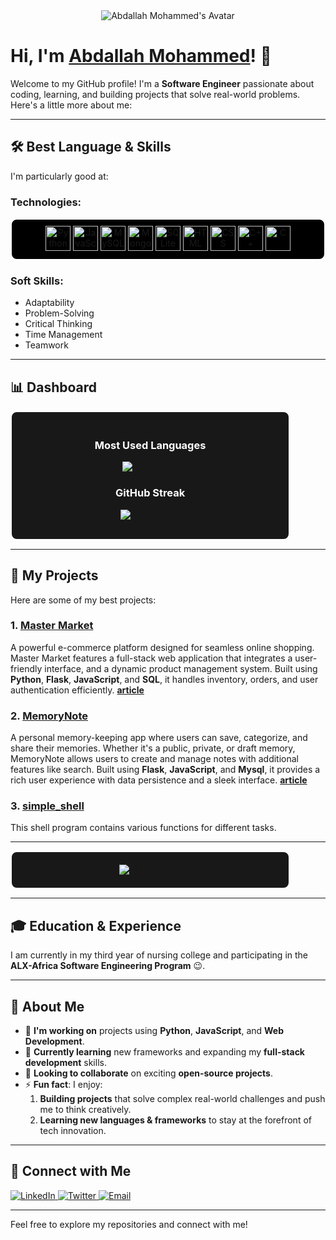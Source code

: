 <div align="center">
  <img src="https://avatars.githubusercontent.com/u/140225887?v=4" alt="Abdallah Mohammed's Avatar"/>
</div>

# Hi, I'm [**Abdallah Mohammed**](https://abdallahm19.github.io/AbdallahM19/AbdallahM19.html)! 👋

Welcome to my GitHub profile! I'm a **Software Engineer** passionate about coding, learning, and building projects that solve real-world problems. Here's a little more about me:

---

## 🛠 Best Language & Skills

I'm particularly good at:

### **Technologies:**

<p align="center" width="100%"; height="100px"; style="padding: 10px; background-color: #000000; border-radius: 10px; border: 2px solid #ffffff;">
  <img src="https://cdn.jsdelivr.net/gh/devicons/devicon/icons/python/python-original.svg" alt="Python" width="40" height="40"/>
  <img src="https://cdn.jsdelivr.net/gh/devicons/devicon/icons/javascript/javascript-original.svg" alt="JavaScript" width="40" height="40"/>
  <img src="https://cdn.jsdelivr.net/gh/devicons/devicon/icons/mysql/mysql-original-wordmark.svg" alt="MySQL" width="40" height="40"/>
  <img src="https://cdn.jsdelivr.net/gh/devicons/devicon/icons/mongodb/mongodb-original-wordmark.svg" alt="MongoDB" width="40" height="40"/>
  <img src="https://cdn.jsdelivr.net/gh/devicons/devicon/icons/sqlite/sqlite-original.svg" alt="SQLite" width="40" height="40"/>
  <img src="https://cdn.jsdelivr.net/gh/devicons/devicon/icons/html5/html5-original.svg" alt="HTML" width="40" height="40"/>
  <img src="https://cdn.jsdelivr.net/gh/devicons/devicon/icons/css3/css3-original.svg" alt="CSS" width="40" height="40"/>
  <img src="https://cdn.jsdelivr.net/gh/devicons/devicon/icons/cplusplus/cplusplus-original.svg" alt="C++" width="40" height="40"/>
  <img src="https://cdn.jsdelivr.net/gh/devicons/devicon/icons/c/c-original.svg" alt="C" width="40" height="40"/>
</p>

### **Soft Skills:**
- Adaptability
- Problem-Solving
- Critical Thinking
- Time Management
- Teamwork

---

## 📊 Dashboard

<div align="center" style="border: 2px solid #ffffff; border-radius: 10px; padding: 20px; background-color: #181818; width: 80%;">
  <h3 style="color: #ffffff;">Most Used Languages</h3>
  <div style="margin: 10px;">
    <img src="https://github-readme-stats.vercel.app/api/top-langs/?username=AbdallahM19&layout=compact&theme=github_dark" alt="Languages" />
  </div>
  <h3 style="color: #ffffff;">GitHub Streak</h3>
  <div style="margin: 10px;">
    <img src="https://github-readme-streak-stats.herokuapp.com/?user=AbdallahM19&theme=github-dark-blue" alt="Streak Stats" />
  </div>
</div>

---

## 🚀 My Projects

Here are some of my best projects:

### 1. **[Master Market](https://github.com/AbdallahM19/Master_market)**
A powerful e-commerce platform designed for seamless online shopping. Master Market features a full-stack web application that integrates a user-friendly interface, and a dynamic product management system. Built using **Python**, **Flask**, **JavaScript**, and **SQL**, it handles inventory, orders, and user authentication efficiently.
**[article](https://medium.com/@AbdallahM19/master-market-creating-an-ai-powered-e-commerce-experience-ea847fa09be8)**

### 2. **[MemoryNote](https://github.com/AbdallahM19/MemoryNote)**
A personal memory-keeping app where users can save, categorize, and share their memories. Whether it's a public, private, or draft memory, MemoryNote allows users to create and manage notes with additional features like search. Built using **Flask**, **JavaScript**, and **Mysql**, it provides a rich user experience with data persistence and a sleek interface.
**[article](https://medium.com/@AbdallahM19/memory-note-capturing-and-preserving-lifes-special-moments-208664902d19)**

### 3. **[simple_shell](https://github.com/Gehadazzam/simple_shell)**
This shell program contains various functions for different tasks.

---

<div align="center" style="border: 2px solid #ffffff; border-radius: 10px; padding: 20px; background-color: #181818; width: 80%;">
  <img src="https://github-readme-stats.vercel.app/api?username=AbdallahM19&show_icons=true&theme=github_dark" alt="GitHub Stats" />
</div>

---

## 🎓 Education & Experience

I am currently in my third year of nursing college and participating in the **ALX-Africa Software Engineering Program** 😉.

---

## 🚀 About Me

- 🔭 **I'm working on** projects using **Python**, **JavaScript**, and **Web Development**.
- 🌱 **Currently learning** new frameworks and expanding my **full-stack development** skills.
- 👯 **Looking to collaborate** on exciting **open-source projects**.
- ⚡ **Fun fact**: I enjoy:
  1. **Building projects** that solve complex real-world challenges and push me to think creatively.
  2. **Learning new languages & frameworks** to stay at the forefront of tech innovation.

---

## 🤝 Connect with Me

<p align="left">
  <a href="https://www.linkedin.com/in/abdallah-mohamed-628416289/" target="_blank">
    <img src="https://img.shields.io/badge/LinkedIn-0077B5?style=for-the-badge&logo=linkedin&logoColor=white" alt="LinkedIn"/>
  </a>
  <a href="https://x.com/AbdallahM4065" target="_blank">
    <img src="https://img.shields.io/badge/Twitter-1DA1F2?style=for-the-badge&logo=twitter&logoColor=white" alt="Twitter"/>
  </a>
  <a href="mailto:abdullahmaabakar@gmail.com" target="_blank">
    <img src="https://img.shields.io/badge/Email-D14836?style=for-the-badge&logo=gmail&logoColor=white" alt="Email"/>
  </a>
</p>

---

Feel free to explore my repositories and connect with me!

<!--
## Hi there 👋

**AbdallahM19/AbdallahM19** is a ✨ _special_ ✨ repository because its `README.md` (this file) appears on your GitHub profile.

Here are some ideas to get you started:

- 🔭 I’m currently working on ...
- 🌱 I’m currently learning ...
- 👯 I’m looking to collaborate on ...
- 🤔 I’m looking for help with ...
- 💬 Ask me about ...
- 📫 How to reach me: ...
- 😄 Pronouns: ...
- ⚡ Fun fact: ...
-->

